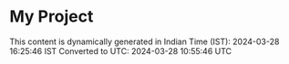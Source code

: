 # My Project

This content is dynamically generated in Indian Time (IST): 2024-03-28 16:25:46 IST
Converted to UTC: 2024-03-28 10:55:46 UTC
